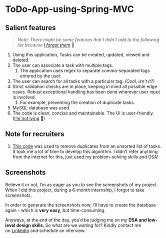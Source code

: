 # ToDo-App-using-Spring-MVC

## Salient features

> *Note: There might be some features that I didn’t add to the following list because [I forgot them](https://photos.app.goo.gl/ujX6DxgaZHJXa7he7)* 🥲

1. Using this application, Tasks can be created, updated, viewed and deleted.  
2. The user can associate a task with multiple tags.  
    1. The application uses regex to separate comma-separated tags entered by the user.
3. The user can search for all tasks with a particular tag. *(Cool, isn’t it?)*
4. Strict validation checks are in place, keeping in mind all possible edge cases. Robust exceptional handling has been done wherever user input is involved.
    1. For example, preventing the creation of duplicate tasks.
5. MySQL database was used.
6. The code is clean, concise and maintainable. The UI is user-friendly. ([I’m not lying](https://photos.app.goo.gl/9AbEXxEibLLaYtGr9) 🤥)

## Note for recruiters

1. [This code](https://github.com/ParthSalat47/ToDo-App-using-Spring-MVC/blob/ab380beb98eda9f4396856a71b4eef6fc38cf5d8/src/main/java/com/miscellaneous/Utility.java) was used to remove duplicates from an unsorted list of tasks. It took me a lot of time to develop this algorithm. I didn’t refer anything from the internet for this, just used my problem-solving skills and DSA!

## **Screenshots**

Believe it or not, I’m as eager as you to see the screenshots of my project. When I did this project, during a 6-month internship, I forgot to take screenshots.

In order to generate the screenshots now, I’ll have to create the database again - which is **very easy**, but time-consuming.

Anyways, at the end of the day, you’d be judging me on my **DSA and low-level design skills**. So what are we waiting for? Kindly contact me on [LinkedIn](https://www.linkedin.com/in/parth-salat/) and schedule an interview.
